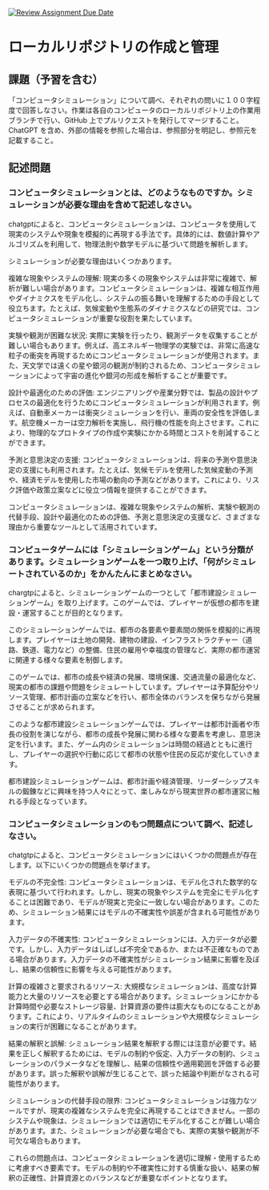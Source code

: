 [![Review Assignment Due Date](https://classroom.github.com/assets/deadline-readme-button-24ddc0f5d75046c5622901739e7c5dd533143b0c8e959d652212380cedb1ea36.svg)](https://classroom.github.com/a/wXVH1iCY)
# ローカルリポジトリの作成と管理

## 課題（予習を含む）

「コンピュータシミュレーション」について調べ、それぞれの問いに１００字程度で回答しなさい。作業は各自のコンピュータのローカルリポジトリ上の作業用ブランチで行い、GitHub 上でプルリクエストを発行してマージすること。ChatGPT を含め、外部の情報を参照した場合は、参照部分を明記し、参照元を記載すること。

## 記述問題

### コンピュータシミュレーションとは、どのようなものですか。シミュレーションが必要な理由を含めて記述しなさい。
chatgptによると、コンピュータシミュレーションは、コンピュータを使用して現実のシステムや現象を模擬的に再現する手法です。具体的には、数値計算やアルゴリズムを利用して、物理法則や数学モデルに基づいて問題を解析します。

シミュレーションが必要な理由はいくつかあります。

複雑な現象やシステムの理解: 現実の多くの現象やシステムは非常に複雑で、解析が難しい場合があります。コンピュータシミュレーションは、複雑な相互作用やダイナミクスをモデル化し、システムの振る舞いを理解するための手段として役立ちます。たとえば、気候変動や生態系のダイナミクスなどの研究では、コンピュータシミュレーションが重要な役割を果たしています。

実験や観測が困難な状況: 実際に実験を行ったり、観測データを収集することが難しい場合もあります。例えば、高エネルギー物理学の実験では、非常に高速な粒子の衝突を再現するためにコンピュータシミュレーションが使用されます。また、天文学では遠くの星や銀河の観測が制約されるため、コンピュータシミュレーションによって宇宙の進化や銀河の形成を解析することが重要です。

設計や最適化のための評価: エンジニアリングや産業分野では、製品の設計やプロセスの最適化を行うためにコンピュータシミュレーションが利用されます。例えば、自動車メーカーは衝突シミュレーションを行い、車両の安全性を評価します。航空機メーカーは空力解析を実施し、飛行機の性能を向上させます。これにより、物理的なプロトタイプの作成や実験にかかる時間とコストを削減することができます。

予測と意思決定の支援: コンピュータシミュレーションは、将来の予測や意思決定の支援にも利用されます。たとえば、気候モデルを使用した気候変動の予測や、経済モデルを使用した市場の動向の予測などがあります。これにより、リスク評価や政策立案などに役立つ情報を提供することができます。

コンピュータシミュレーションは、複雑な現象やシステムの解析、実験や観測の代替手段、設計や最適化のための評価、予測と意思決定の支援など、さまざまな理由から重要なツールとして活用されています。

### コンピュータゲームには「シミュレーションゲーム」という分類があります。シミュレーションゲームを一つ取り上げ、「何がシミュレートされているのか」をかんたんにまとめなさい。
chargtpによると、シミュレーションゲームの一つとして「都市建設シミュレーションゲーム」を取り上げます。このゲームでは、プレイヤーが仮想の都市を建設・運営することが目的となります。

このシミュレーションゲームでは、都市の各要素や要素間の関係を模擬的に再現します。プレイヤーは土地の開発、建物の建設、インフラストラクチャー（道路、鉄道、電力など）の整備、住民の雇用や幸福度の管理など、実際の都市運営に関連する様々な要素を制御します。

このゲームでは、都市の成長や経済の発展、環境保護、交通流量の最適化など、現実の都市の課題や問題をシミュレートしています。プレイヤーは予算配分やリソース管理、都市計画の立案などを行い、都市全体のバランスを保ちながら発展させることが求められます。

このような都市建設シミュレーションゲームでは、プレイヤーは都市計画者や市長の役割を演じながら、都市の成長や発展に関わる様々な要素を考慮し、意思決定を行います。また、ゲーム内のシミュレーションは時間の経過とともに進行し、プレイヤーの選択や行動に応じて都市の状態や住民の反応が変化していきます。

都市建設シミュレーションゲームは、都市計画や経済管理、リーダーシップスキルの鍛錬などに興味を持つ人々にとって、楽しみながら現実世界の都市運営に触れる手段となっています。

### コンピュータシミュレーションのもつ問題点について調べ、記述しなさい。
chatgtpによると、コンピュータシミュレーションにはいくつかの問題点が存在します。以下にいくつかの問題点を挙げます。

モデルの不完全性: コンピュータシミュレーションは、モデル化された数学的な表現に基づいて行われます。しかし、現実の現象やシステムを完全にモデル化することは困難であり、モデルが現実と完全に一致しない場合があります。このため、シミュレーション結果にはモデルの不確実性や誤差が含まれる可能性があります。

入力データの不確実性: コンピュータシミュレーションには、入力データが必要です。しかし、入力データはしばしば不完全であるか、または不正確なものである場合があります。入力データの不確実性がシミュレーション結果に影響を及ぼし、結果の信頼性に影響を与える可能性があります。

計算の複雑さと要求されるリソース: 大規模なシミュレーションは、高度な計算能力と大量のリソースを必要とする場合があります。シミュレーションにかかる計算時間や必要なストレージ容量、計算資源の要件は膨大なものになることがあります。これにより、リアルタイムのシミュレーションや大規模なシミュレーションの実行が困難になることがあります。

結果の解釈と誤解: シミュレーション結果を解釈する際には注意が必要です。結果を正しく解釈するためには、モデルの制約や仮定、入力データの制約、シミュレーションのパラメータなどを理解し、結果の信頼性や適用範囲を評価する必要があります。誤った解釈や誤解が生じることで、誤った結論や判断がなされる可能性があります。

シミュレーションの代替手段の限界: コンピュータシミュレーションは強力なツールですが、現実の複雑なシステムを完全に再現することはできません。一部のシステムや現象は、シミュレーションでは適切にモデル化することが難しい場合があります。また、シミュレーションが必要な場合でも、実際の実験や観測が不可欠な場合もあります。

これらの問題点は、コンピュータシミュレーションを適切に理解・使用するために考慮すべき要素です。モデルの制約や不確実性に対する慎重な扱い、結果の解釈の正確性、計算資源とのバランスなどが重要なポイントとなります。
